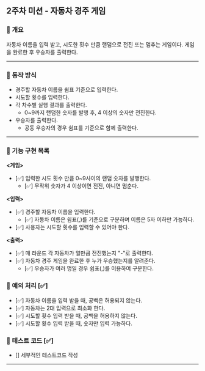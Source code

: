 ## 2주차 미션 - 자동차 경주 게임

### 📌 개요
자동차 이름을 입력 받고, 시도한 횟수 만큼 랜덤으로 전진 또는 멈추는 게임이다.
게임을 완료한 후 우승자를 출력한다.

- - -

### 📌 동작 방식
- 경주할 자동차 이름을 쉼표 기준으로 입력한다.
- 시도할 횟수를 입력한다.
- 각 차수별 실행 결과를 출력한다.
  - 0~9까지 랜덤한 숫자를 발행 후, 4 이상의 숫자만 전진한다.
- 우승자를 출력한다.
  - 공동 우승자의 경우 쉼표를 기준으로 함께 출력한다.

- - -

### 📌 기능 구현 목록

**<게임>**
- [✅] 입력한 시도 횟수 만큼 0~9사이의 랜덤 숫자를 발행한다.
  - [✅] 무작위 숫자가 4 이상이면 전진, 아니면 멈춘다.

**<입력>**
- [✅] 경주할 자동차 이름을 입력한다.
  - [✅] 자동차 이름은 쉼표(,)를 기준으로 구분하며 이름은 5자 이하만 가능하다.
- [✅] 사용자는 시도할 횟수를 입력할 수 있어야 한다.

**<출력>**
- [✅] 매 라운드 각 자동차가 얼만큼 전진했는지 "-"로 출력한다.
- [✅] 자동차 경주 게임을 완료한 후 누가 우승했는지를 알려준다.
  - [✅] 우승자가 여러 명일 경우 쉼표(,)를 이용하여 구분한다.

### 📌 예외 처리  [✅]
- [✅] 자동차 이름을 입력 받을 때, 공백은 허용되지 않는다.
- [✅] 자동차는 2대 입력으로 최소화 한다.
- [✅] 시도할 횟수 입력 받을 때, 공백을 허용하지 않는다.
- [✅] 시도할 횟수 입력 받을 때, 숫자만 입력 가능하다.

### 📌 테스트 코드 [✅]
- [] 세부적인 테스트코드 작성 
- - -